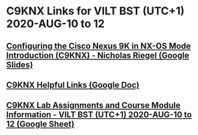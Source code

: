 # C9KNX Links for VILT BST (UTC+1) 2020-AUG-10 to 12

## [Configuring the Cisco Nexus 9K in NX-OS Mode Introduction (C9KNX) - Nicholas Riegel (Google Slides)](https://docs.google.com/presentation/d/1KTYoAuLygyVfQ3dHTvbA99EOABcYTlA-Povhbbs1XpA/edit?usp=sharing)

## [C9KNX Helpful Links (Google Doc)](https://docs.google.com/document/d/1riftN33rQuah1p45T0-_xPom0jRWXl6M4CGxUeVM3_w/edit?usp=sharing)

## [C9KNX Lab Assignments and Course Module Information - VILT BST (UTC+1) 2020-AUG-10 to 12 (Google Sheet)](https://docs.google.com/spreadsheets/d/1xwnRDF_s8i1azcM-VSZdcj9vAWqOwjC7eppRgVYqKFY/edit?usp=sharing)
